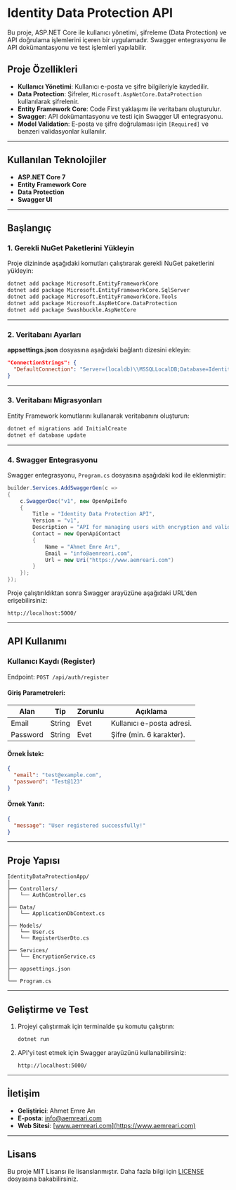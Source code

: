 # Identity Data Protection API

Bu proje, ASP.NET Core ile kullanıcı yönetimi, şifreleme (Data Protection) ve API doğrulama işlemlerini içeren bir uygulamadır. Swagger entegrasyonu ile API dokümantasyonu ve test işlemleri yapılabilir.

## Proje Özellikleri

- **Kullanıcı Yönetimi**: Kullanıcı e-posta ve şifre bilgileriyle kaydedilir.
- **Data Protection**: Şifreler, `Microsoft.AspNetCore.DataProtection` kullanılarak şifrelenir.
- **Entity Framework Core**: Code First yaklaşımı ile veritabanı oluşturulur.
- **Swagger**: API dokümantasyonu ve testi için Swagger UI entegrasyonu.
- **Model Validation**: E-posta ve şifre doğrulaması için `[Required]` ve benzeri validasyonlar kullanılır.

---

## Kullanılan Teknolojiler

- **ASP.NET Core 7**
- **Entity Framework Core**
- **Data Protection**
- **Swagger UI**

---

## Başlangıç

### 1. Gerekli NuGet Paketlerini Yükleyin

Proje dizininde aşağıdaki komutları çalıştırarak gerekli NuGet paketlerini yükleyin:

```bash
dotnet add package Microsoft.EntityFrameworkCore
dotnet add package Microsoft.EntityFrameworkCore.SqlServer
dotnet add package Microsoft.EntityFrameworkCore.Tools
dotnet add package Microsoft.AspNetCore.DataProtection
dotnet add package Swashbuckle.AspNetCore
```

---

### 2. Veritabanı Ayarları

**appsettings.json** dosyasına aşağıdaki bağlantı dizesini ekleyin:

```json
"ConnectionStrings": {
  "DefaultConnection": "Server=(localdb)\\MSSQLLocalDB;Database=IdentityDb;Trusted_Connection=True;"
}
```

---

### 3. Veritabanı Migrasyonları

Entity Framework komutlarını kullanarak veritabanını oluşturun:

```bash
dotnet ef migrations add InitialCreate
dotnet ef database update
```

---

### 4. Swagger Entegrasyonu

Swagger entegrasyonu, `Program.cs` dosyasına aşağıdaki kod ile eklenmiştir:

```csharp
builder.Services.AddSwaggerGen(c =>
{
    c.SwaggerDoc("v1", new OpenApiInfo
    {
        Title = "Identity Data Protection API",
        Version = "v1",
        Description = "API for managing users with encryption and validation.",
        Contact = new OpenApiContact
        {
            Name = "Ahmet Emre Arı",
            Email = "info@aemreari.com",
            Url = new Uri("https://www.aemreari.com")
        }
    });
});
```

Proje çalıştırıldıktan sonra Swagger arayüzüne aşağıdaki URL'den erişebilirsiniz:

```
http://localhost:5000/
```

---

## API Kullanımı

### **Kullanıcı Kaydı (Register)**

Endpoint: `POST /api/auth/register`

#### Giriş Parametreleri:

| Alan    | Tip    | Zorunlu | Açıklama               |
|---------|--------|---------|-----------------------|
| Email   | String | Evet    | Kullanıcı e-posta adresi. |
| Password| String | Evet    | Şifre (min. 6 karakter). |

#### Örnek İstek:

```json
{
  "email": "test@example.com",
  "password": "Test@123"
}
```

#### Örnek Yanıt:

```json
{
  "message": "User registered successfully!"
}
```

---

## Proje Yapısı

```plaintext
IdentityDataProtectionApp/
│
├── Controllers/
│   └── AuthController.cs
│
├── Data/
│   └── ApplicationDbContext.cs
│
├── Models/
│   └── User.cs
│   └── RegisterUserDto.cs
│
├── Services/
│   └── EncryptionService.cs
│
├── appsettings.json
│
└── Program.cs
```

---

## Geliştirme ve Test

1. Projeyi çalıştırmak için terminalde şu komutu çalıştırın:
   ```bash
   dotnet run
   ```
2. API'yi test etmek için Swagger arayüzünü kullanabilirsiniz:
   ```
   http://localhost:5000/
   ```

---

## İletişim

- **Geliştirici**: Ahmet Emre Arı
- **E-posta**: [info@aemreari.com](mailto:info@aemreari.com)
- **Web Sitesi**: [www.aemreari.com](https://www.aemreari.com)

---

## Lisans

Bu proje MIT Lisansı ile lisanslanmıştır. Daha fazla bilgi için [LICENSE](LICENSE) dosyasına bakabilirsiniz.
